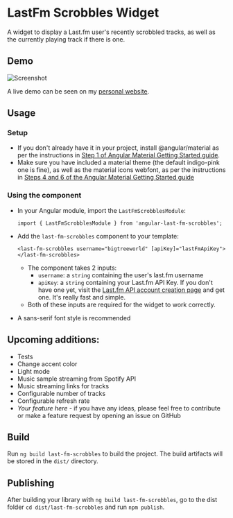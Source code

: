 # LastFm Scrobbles Widget

A widget to display a Last.fm user's recently scrobbled tracks, as well as the currently playing track if there is one.

## Demo

![Screenshot](https://i.imgur.com/ZhHKf78.png)

A live demo can be seen on my [personal website](https://rameez.me).

## Usage

### Setup
- If you don't already have it in your project, install @angular/material as per the instructions in [Step 1 of Angular Material Getting Started guide](https://material.angular.io/guide/getting-started#step-1-install-angular-material-angular-cdk-and-angular-animations). 
- Make sure you have included a material theme (the default indigo-pink one is fine), as well as the material icons webfont, as per the instructions in [Steps 4 and 6 of the Angular Material Getting Started guide](https://material.angular.io/guide/getting-started#step-4-include-a-theme)

### Using the component
- In your Angular module, import the `LastFmScrobblesModule`:

  `import { LastFmScrobblesModule } from 'angular-last-fm-scrobbles';`

- Add the `last-fm-scrobbles` component to your template:

  `<last-fm-scrobbles username="bigtreeworld" [apiKey]="lastFmApiKey"></last-fm-scrobbles>`

  - The component takes 2 inputs:
    - `username`: a `string` containing the user's last.fm username
    - `apiKey`: a `string` containing your Last.fm API Key. If you don't have one yet, visit the [Last.fm API account creation page](https://www.last.fm/api/account/create) and get one. It's really fast and simple.
  - Both of these inputs are required for the widget to work correctly.

- A sans-serif font style is recommended

## Upcoming additions:
- Tests
- Change accent color
- Light mode
- Music sample streaming from Spotify API
- Music streaming links for tracks
- Configurable number of tracks
- Configurable refresh rate
- _Your feature here_ - if you have any ideas, please feel free to contribute or make a feature request by opening an issue on GitHub

## Build

Run `ng build last-fm-scrobbles` to build the project. The build artifacts will be stored in the `dist/` directory.

## Publishing

After building your library with `ng build last-fm-scrobbles`, go to the dist folder `cd dist/last-fm-scrobbles` and run `npm publish`.

